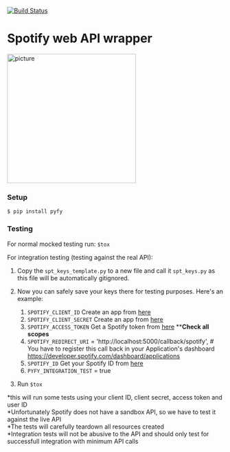 [![Build Status](https://travis-ci.org/omarryhan/Pyfy.svg?branch=master)](https://travis-ci.org/omarryhan/Pyfy)
# Spotify web API wrapper
<img src="https://newsroom.spotify.com/media/mediakit/2018-03-19_22-28-43/Spotify_Logo_CMYK_Green.png" alt="picture" style="width:300px;"/>

### Setup
`$ pip install pyfy`

### Testing

For normal mocked testing run: `$tox`

For integration testing (testing against the real API):

1. Copy the `spt_keys_template.py` to a new file and call it `spt_keys.py` as this file will be automatically gitignored.
2. Now you can safely save your keys there for testing purposes. Here's an example:

    1. `SPOTIFY_CLIENT_ID` Create an app from [here](https://developer.spotify.com/dashboard/applications)
    2. `SPOTIFY_CLIENT_SECRET` Create an app from [here](https://developer.spotify.com/dashboard/applications)
    3. `SPOTIFY_ACCESS_TOKEN` Get a Spotify token from [here](https://beta.developer.spotify.com/console/get-current-user/)  ****Check all scopes**
    4. `SPOTIFY_REDIRECT_URI` = 'http://localhost:5000/callback/spotify',  # You have to register this call back in your Application's dashboard https://developer.spotify.com/dashboard/applications
    5. `SPOTIFY_ID` Get your Spotify ID from [here](https://www.spotify.com/account/overview/) 
    6. `PYFY_INTEGRATION_TEST` = true

3. Run `$tox`

*this will run some tests using your client ID, client secret, access token and user ID<br>
*Unfortunately Spotify does not have a sandbox API, so we have to test it against the live API<br>
*The tests will carefully teardown all resources created<br>
*Integration tests will not be abusive to the API and should only test for successfull integration with minimum API calls<br>